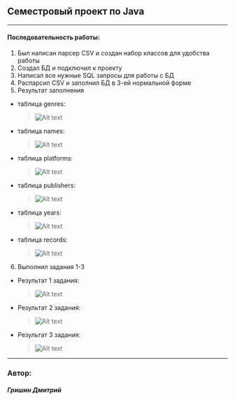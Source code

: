 ## Семестровый проект по Java
***

#### Последовательность работы:

1. Был написан парсер CSV и создан набор классов для удобства работы
2. Создал БД и подключил к проекту
3. Написал все нужные SQL запросы для работы с БД
4. Распарсил CSV и заполнил БД в 3-ей нормальной форме
5. Результат заполнения
 - таблица genres:
    > ![Alt text](/screenshots/task_8/8_1.png?raw=true)

 - таблица names:
    > ![Alt text](/screenshots/task_8/8_2.png?raw=true)

 - таблица platforms:            
    > ![Alt text](/screenshots/task_8/8_3.png?raw=true)

 - таблица publishers:
    > ![Alt text](/screenshots/task_8/8_4.png?raw=true)

 - таблица years:
    > ![Alt text](/screenshots/task_8/8_5.png?raw=true)

 -  таблица records:                 
    > ![Alt text](/screenshots/task_8/8_6.png?raw=true)

6. Выполнил задания 1-3 
-  Результат 1 задания:
   > ![Alt text](/screenshots/task_9/9_1.png?raw=true)
-  Результат 2 задания:
   > ![Alt text](/screenshots/task_9/9_2.png?raw=true)
-  Результат 3 задания:
   > ![Alt text](/screenshots/task_9/9_3.png?raw=true)
____

### Автор:
##### Гришин Дмитрий
